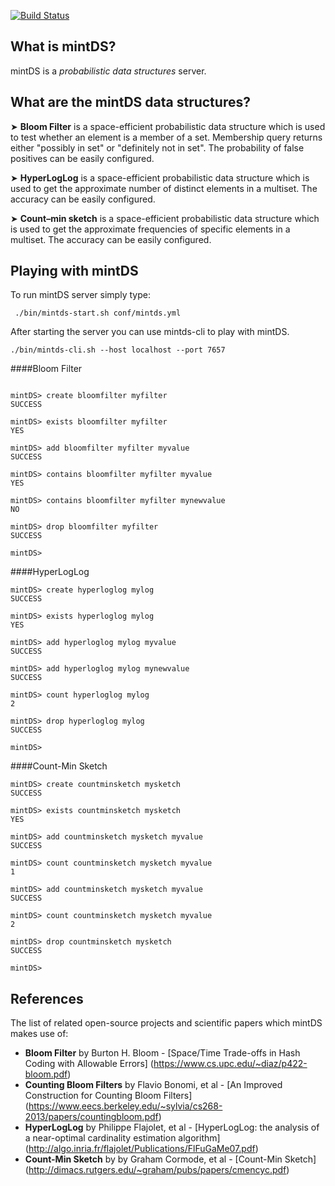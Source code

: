 [![Build Status](https://travis-ci.org/mintDS/mintDS.svg)](https://travis-ci.org/mintDS/mintDS)

What is mintDS?
--------------

mintDS is a *probabilistic data structures* server.

What are the mintDS data structures?
--------------
➤ **Bloom Filter** is a space-efficient probabilistic data structure which is used to test whether an element is a member of a set. Membership query returns either "possibly in set" or "definitely not in set". The probability of false positives can be easily configured.

➤ **HyperLogLog** is a space-efficient probabilistic data structure which is used to get the approximate number of distinct elements in a multiset. The accuracy can be easily configured.

➤ **Count–min sketch** is a space-efficient probabilistic data structure which is used to get the approximate frequencies of specific elements in a multiset. The accuracy can be easily configured.

Playing with mintDS
--------------
To run mintDS server simply type:
```shell
 ./bin/mintds-start.sh conf/mintds.yml
```

After starting the server you can use mintds-cli to play with mintDS. 
```shell
./bin/mintds-cli.sh --host localhost --port 7657
```

####Bloom Filter

```shell

mintDS> create bloomfilter myfilter
SUCCESS

mintDS> exists bloomfilter myfilter
YES

mintDS> add bloomfilter myfilter myvalue
SUCCESS

mintDS> contains bloomfilter myfilter myvalue
YES

mintDS> contains bloomfilter myfilter mynewvalue
NO

mintDS> drop bloomfilter myfilter
SUCCESS

mintDS>
```

####HyperLogLog

```shell
mintDS> create hyperloglog mylog
SUCCESS

mintDS> exists hyperloglog mylog
YES

mintDS> add hyperloglog mylog myvalue
SUCCESS

mintDS> add hyperloglog mylog mynewvalue
SUCCESS

mintDS> count hyperloglog mylog
2

mintDS> drop hyperloglog mylog
SUCCESS

mintDS>
```

####Count-Min Sketch

```shell
mintDS> create countminsketch mysketch
SUCCESS

mintDS> exists countminsketch mysketch
YES

mintDS> add countminsketch mysketch myvalue
SUCCESS

mintDS> count countminsketch mysketch myvalue
1

mintDS> add countminsketch mysketch myvalue
SUCCESS

mintDS> count countminsketch mysketch myvalue
2

mintDS> drop countminsketch mysketch
SUCCESS

mintDS>
```

References
--------------
The list of related open-source projects and scientific papers which mintDS makes use of:
 - **Bloom Filter** by Burton H. Bloom - [Space/Time Trade-offs in Hash Coding with Allowable Errors] (https://www.cs.upc.edu/~diaz/p422-bloom.pdf)
 - **Counting Bloom Filters** by Flavio Bonomi, et al - [An Improved Construction for Counting Bloom Filters] (https://www.eecs.berkeley.edu/~sylvia/cs268-2013/papers/countingbloom.pdf)
 - **HyperLogLog** by Philippe Flajolet, et al - [HyperLogLog: the analysis of a near-optimal
cardinality estimation algorithm] (http://algo.inria.fr/flajolet/Publications/FlFuGaMe07.pdf)
 - **Count-Min Sketch** by by Graham Cormode, et al - [Count-Min Sketch] (http://dimacs.rutgers.edu/~graham/pubs/papers/cmencyc.pdf)
